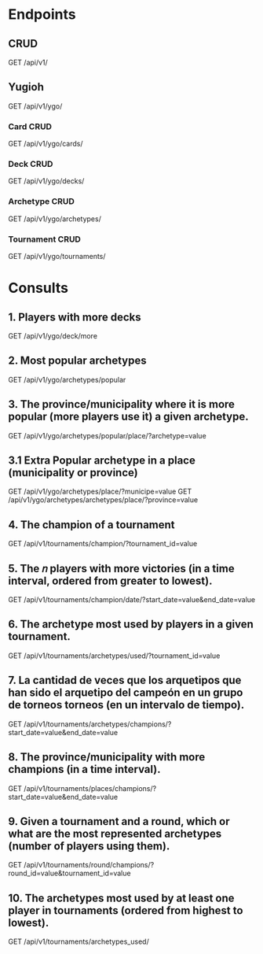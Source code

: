 # Endpoints
## CRUD
GET /api/v1/
## Yugioh
GET /api/v1/ygo/

### Card CRUD
GET /api/v1/ygo/cards/

### Deck CRUD
GET /api/v1/ygo/decks/

### Archetype CRUD
GET /api/v1/ygo/archetypes/

### Tournament CRUD
GET /api/v1/ygo/tournaments/

# Consults

## 1. Players with more decks
GET /api/v1/ygo/deck/more

## 2. Most popular archetypes
GET /api/v1/ygo/archetypes/popular

## 3. The province/municipality where it is more popular (more players use it) a given archetype.
GET /api/v1/ygo/archetypes/popular/place/?archetype=value

## 3.1 Extra Popular archetype in a place (municipality or province)
GET /api/v1/ygo/archetypes/place/?municipe=value
GET /api/v1/ygo/archetypes/archetypes/place/?province=value

## 4. The champion of a tournament
GET /api/v1/tournaments/champion/?tournament_id=value

## 5. The 𝑛 players with more victories (in a time interval, ordered from greater to lowest).
GET /api/v1/tournaments/champion/date/?start_date=value&end_date=value

## 6. The archetype most used by players in a given tournament.
GET /api/v1/tournaments/archetypes/used/?tournament_id=value

## 7. La cantidad de veces que los arquetipos que han sido el arquetipo del campeón en un grupo de torneos torneos (en un intervalo de tiempo).
GET /api/v1/tournaments/archetypes/champions/?start_date=value&end_date=value

## 8. The province/municipality with more champions (in a time interval).
GET  /api/v1/tournaments/places/champions/?start_date=value&end_date=value

## 9. Given a tournament and a round, which or what are the most represented archetypes (number of players using them).
GET /api/v1/tournaments/round/champions/?round_id=value&tournament_id=value

## 10. The archetypes most used by at least one player in tournaments (ordered from highest to lowest).
GET /api/v1/tournaments/archetypes_used/
